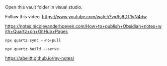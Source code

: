 
Open this vault folder in visual studio. 

Follow this video. 
https://www.youtube.com/watch?v=6s6DT1yN4dw

https://notes.nicolevanderhoeven.com/How+to+publish+Obsidian+notes+with+Quartz+on+GitHub+Pages

```
npx quartz sync --no-pull
```

```
npx quartz build --serve
```

https://abelitt.github.io/my-notes/
